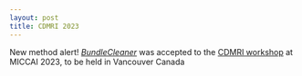 ```yaml
---
layout: post
title: CDMRI 2023
---
```


New method alert! [*BundleCleaner*](https://www.biorxiv.org/content/10.1101/2023.08.19.553990v1) was accepted to the [CDMRI workshop](http://cmic.cs.ucl.ac.uk/cdmri/programme.html) at MICCAI 2023, to be held in Vancouver Canada
